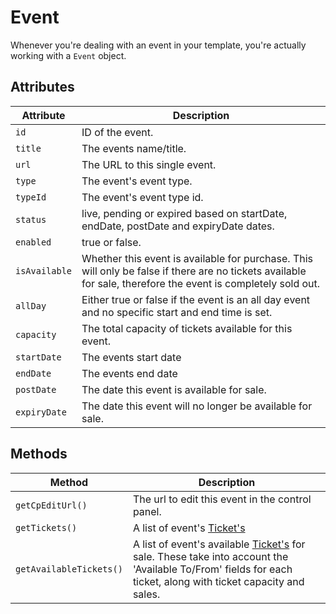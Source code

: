 # Event

Whenever you're dealing with an event in your template, you're actually working with a `Event` object.

## Attributes

Attribute | Description
--- | ---
`id` | ID of the event.
`title` | The events name/title.
`url` | The URL to this single event.
`type` | The event's event type.
`typeId` | The event's event type id.
`status` | live, pending or expired based on startDate, endDate, postDate and expiryDate dates.
`enabled` | true or false.
`isAvailable` | Whether this event is available for purchase. This will only be false if there are no tickets available for sale, therefore the event is completely sold out.
`allDay` | Either true or false if the event is an all day event and no specific start and end time is set.
`capacity` | The total capacity of tickets available for this event.
`startDate` | The events start date
`endDate` | The events end date
`postDate` | The date this event is available for sale.
`expiryDate` | The date this event will no longer be available for sale.

## Methods

Method | Description
--- | ---
`getCpEditUrl()` | The url to edit this event in the control panel.
`getTickets()` | A list of event's [Ticket's](docs:developers/ticket)
`getAvailableTickets()` | A list of event's available [Ticket's](docs:developers/ticket) for sale. These take into account the 'Available To/From' fields for each ticket, along with ticket capacity and sales.

